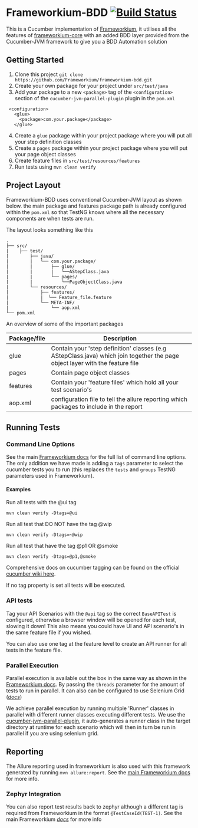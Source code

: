 Frameworkium-BDD [![Build Status][status-svg]][status]
======================================================

This is a Cucumber implementation of [Frameworkium][frameworkium], it utilises all the features of 
[frameworkium-core][core] with an added BDD layer provided from the Cucumber-JVM framework to give you a BDD Automation solution

## Getting Started

1. Clone this project `git clone https://github.com/Frameworkium/frameworkium-bdd.git`
2. Create your own package for your project under `src/test/java`
3. Add your package to a new `<package>` tag of the `<configuration>` section of the `cucumber-jvm-parallel-plugin` 
plugin in the `pom.xml`
```
 <configuration>
   <glue>
     <package>com.your.package</package>
   </glue>
```
4. Create a `glue` package within your project package where you will put all your step definition classes 
5. Create a `pages` package within your project package where you will put your page object classes
6. Create feature files in `src/test/resources/features`
7. Run tests using `mvn clean verify`

## Project Layout

Frameworkium-BDD uses conventional Cucumber-JVM layout as shown below. the main 
package and features package path is already configured within the `pom.xml` so 
that TestNG knows where all the necessary components are when tests are run.

The layout looks something like this

```
.
├── src/
|    ├── test/
|        ├── java/
|        |   └── com.your.package/
|        |       ├── glue/
|        |       |   └──AStepClass.java  
|        |       └── pages/
|        |           └──PageObjectClass.java
|        └── resources/
|            ├── features/
|            |	└── Feature_file.feature
|            └── META-INF/
|                └── aop.xml
└── pom.xml
```

An overview of some of the important packages 

| Package/file  | Description | 
| ------------- | ------------- | 
| glue  | Contain your 'step definition' classes (e.g AStepClass.java) which join together the page object layer with the feature file | 
| pages  | Contain page object classes  | 
| features  | Contain your 'feature files' which hold all your test scenario's  |
| aop.xml | configuration file to tell the allure reporting which packages to include in the report  | 

## Running Tests

### Command Line Options 

See the main [Frameworkium docs](https://frameworkium.github.io/#_pages/Command-Line-Options.md)
for the full list of command line options.
The only addition we have made is adding a `tags` parameter to select the
cucumber tests you to run (this replaces the `tests` and `groups` TestNG parameters used in Frameworkium).

#### Examples

Run all tests with the @ui tag
```
mvn clean verify -Dtags=@ui
```

Run all test that DO NOT have the tag @wip
```
mvn clean verify -Dtags=~@wip
```

Run all test that have the tag @p1 OR @smoke
```
mvn clean verify -Dtags=@p1,@smoke
```

Comprehensive docs on cucumber tagging can be found on the official
[cucumber wiki here](https://github.com/cucumber/cucumber/wiki/Tags).

If no tag property is set all tests will be executed.

### API tests

Tag your API Scenarios with the `@api` tag so the correct `BaseAPITest` is
configured, otherwise a browser window will be opened for each test, slowing it down!
This also means you could have UI and API scenario's in the same feature file if you wished.

You can also use one tag at the feature level to create an API runner for all tests in the feature file.

### Parallel Execution 

Parallel execution is available out the box in the same way as shown in the
[Frameworkium docs](https://frameworkium.github.io/#_pages/Command-Line-Options.md).
By passing the `threads` parameter for the amount of tests to run in parallel.
It can also can be configured to use Selenium Grid (*[docs](https://frameworkium.github.io/#_pages/Selenium-Grid.md)*)

We achieve parallel execution by running multiple 'Runner' classes in parallel
with different runner classes executing different tests.
We use the [cucumber-jvm-parallel-plugin](https://github.com/temyers/cucumber-jvm-parallel-plugin), 
it auto-generates a runner class in the target directory at runtime for each
scenario which will then in turn be run in parallel if you are using selenium grid. 

## Reporting

The Allure reporting used in frameworkium is also used with this framework
generated by running `mvn allure:report`.
See the [main Frameworkium docs](https://frameworkium.github.io/#_pages/Allure-Reporting.md) for more info. 

### Zephyr Integration 

You can also report test results back to zephyr although a different tag is
required from Frameworkium in the format `@TestCaseId(TEST-1)`.
See the main Frameworkium *[docs](https://frameworkium.github.io/#_pages/ZephyrJiraLogging.md)* for more info 


[status-svg]: https://travis-ci.org/Frameworkium/frameworkium-bdd.svg?branch=master
[status]: https://travis-ci.org/Frameworkium/frameworkium-bdd
[frameworkium]: https://github.com/Frameworkium/frameworkium
[core]: https://github.com/Frameworkium/frameworkium-core
